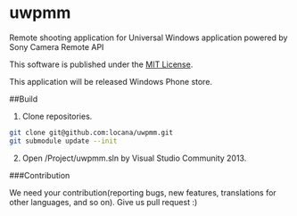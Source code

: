 uwpmm
=====

Remote shooting application for Universal Windows application powered by Sony Camera Remote API 

This software is published under the [MIT License](http://opensource.org/licenses/mit-license.php).

This application will be released Windows Phone store.

##Build
1. Clone repositories.

 ``` bash
 git clone git@github.com:locana/uwpmm.git
 git submodule update --init
 ```

2. Open /Project/uwpmm.sln by Visual Studio Community 2013.

###Contribution

We need your contribution(reporting bugs, new features, translations for other languages, and so on). Give us pull request :)